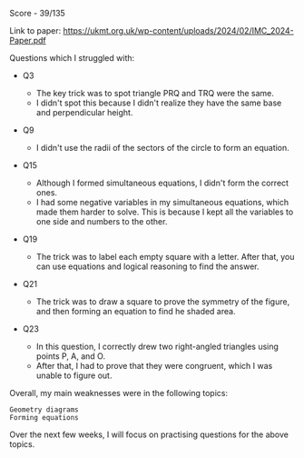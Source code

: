 Score - 39/135

Link to paper: https://ukmt.org.uk/wp-content/uploads/2024/02/IMC_2024-Paper.pdf

Questions which I struggled with:

- Q3
  - The key trick was to spot triangle PRQ and TRQ were the same.
  - I didn't spot this because I didn't realize they have the same base and perpendicular height.

- Q9
  - I didn't use the radii of the sectors of the circle to form an equation.

- Q15
  - Although I formed simultaneous equations, I didn't form the correct ones.
  - I had some negative variables in my simultaneous equations, which made them harder to solve. This is because I kept all the variables to one side and numbers to the other.

- Q19
  - The trick was to label each empty square with a letter. After that, you can use equations and logical reasoning to find the answer.

- Q21
  - The trick was to draw a square to prove the symmetry of the figure, and then forming an equation to find he shaded area.

- Q23
  - In this question, I correctly drew two right-angled triangles using points P, A, and O.
  - After that, I had to prove that they were congruent, which I was unable to figure out.


Overall, my main weaknesses were in the following topics:

    Geometry diagrams
    Forming equations

Over the next few weeks, I will focus on practising questions for the above topics.
